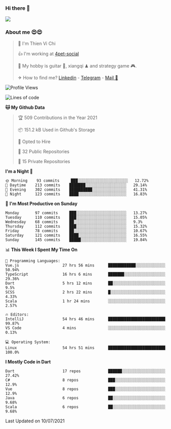 ### Hi there 👋
![](https://media1.tenor.com/images/9aa4aee77151757a310fcdb4b8fd2a0a/tenor.gif?itemid=12671405)

### About me 😍😍

> 🙎 I'm Thien Vi Chi
> 
> 👍 I'm working at [4pet-social](https://github.com/4pet-social)
>
> 🥞 My hobby is guitar 🎸, xiangqi ♟ and strategy game 🎮.
> 
> ✈ How to find me? [Linkedin](https://www.linkedin.com/in/tvc12/) - [Telegram](https://t.me/yeutham212) - [Mail 📧](mailto:meomeocf98@gmail.com)
> 

<!--START_SECTION:waka-->
![Profile Views](http://img.shields.io/badge/Profile%20Views-7-blue)

![Lines of code](https://img.shields.io/badge/From%20Hello%20World%20I%27ve%20Written-745135%20lines%20of%20code-blue)

**🐱 My Github Data** 

> 🏆 509 Contributions in the Year 2021
 > 
> 📦 151.2 kB Used in Github's Storage 
 > 
> 💼 Opted to Hire
 > 
> 📜 32 Public Repositories 
 > 
> 🔑 15 Private Repositories  
 > 
**I'm a Night 🦉** 

```text
🌞 Morning    93 commits     ███░░░░░░░░░░░░░░░░░░░░░░   12.72% 
🌆 Daytime    213 commits    ███████░░░░░░░░░░░░░░░░░░   29.14% 
🌃 Evening    302 commits    ██████████░░░░░░░░░░░░░░░   41.31% 
🌙 Night      123 commits    ████░░░░░░░░░░░░░░░░░░░░░   16.83%

```
📅 **I'm Most Productive on Sunday** 

```text
Monday       97 commits     ███░░░░░░░░░░░░░░░░░░░░░░   13.27% 
Tuesday      110 commits    ███░░░░░░░░░░░░░░░░░░░░░░   15.05% 
Wednesday    68 commits     ██░░░░░░░░░░░░░░░░░░░░░░░   9.3% 
Thursday     112 commits    ███░░░░░░░░░░░░░░░░░░░░░░   15.32% 
Friday       78 commits     ██░░░░░░░░░░░░░░░░░░░░░░░   10.67% 
Saturday     121 commits    ████░░░░░░░░░░░░░░░░░░░░░   16.55% 
Sunday       145 commits    █████░░░░░░░░░░░░░░░░░░░░   19.84%

```


📊 **This Week I Spent My Time On** 

```text
💬 Programming Languages: 
Vue.js                   27 hrs 56 mins      ████████████░░░░░░░░░░░░░   50.94% 
TypeScript               16 hrs 6 mins       ███████░░░░░░░░░░░░░░░░░░   29.36% 
Dart                     5 hrs 12 mins       ██░░░░░░░░░░░░░░░░░░░░░░░   9.5% 
SCSS                     2 hrs 22 mins       █░░░░░░░░░░░░░░░░░░░░░░░░   4.33% 
Scala                    1 hr 24 mins        ░░░░░░░░░░░░░░░░░░░░░░░░░   2.57%

🔥 Editors: 
IntelliJ                 54 hrs 46 mins      █████████████████████████   99.87% 
VS Code                  4 mins              ░░░░░░░░░░░░░░░░░░░░░░░░░   0.13%

💻 Operating System: 
Linux                    54 hrs 51 mins      █████████████████████████   100.0%

```

**I Mostly Code in Dart** 

```text
Dart                     17 repos            ██████░░░░░░░░░░░░░░░░░░░   27.42% 
C#                       8 repos             ███░░░░░░░░░░░░░░░░░░░░░░   12.9% 
Vue                      8 repos             ███░░░░░░░░░░░░░░░░░░░░░░   12.9% 
Java                     6 repos             ██░░░░░░░░░░░░░░░░░░░░░░░   9.68% 
Scala                    6 repos             ██░░░░░░░░░░░░░░░░░░░░░░░   9.68%

```



 Last Updated on 10/07/2021
<!--END_SECTION:waka-->